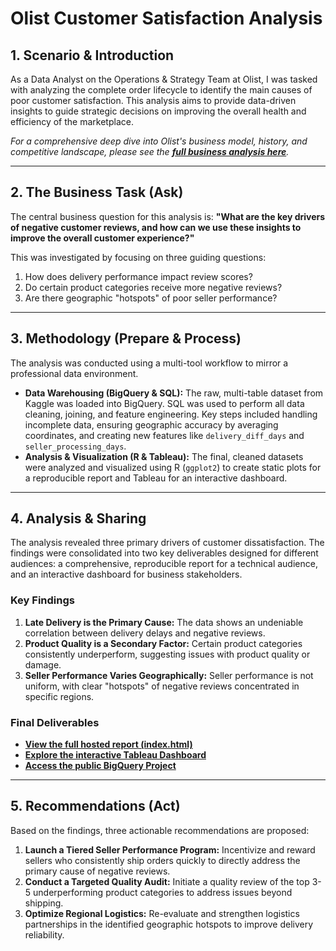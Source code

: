# Olist Customer Satisfaction Analysis

## 1. Scenario & Introduction

As a Data Analyst on the Operations & Strategy Team at Olist, I was tasked with analyzing the complete order lifecycle to identify the main causes of poor customer satisfaction. This analysis aims to provide data-driven insights to guide strategic decisions on improving the overall health and efficiency of the marketplace.

*For a comprehensive deep dive into Olist's business model, history, and competitive landscape, please see the [**full business analysis here**](./Olist_Business_Analysis.md).*

---

## 2. The Business Task (Ask)

The central business question for this analysis is: **"What are the key drivers of negative customer reviews, and how can we use these insights to improve the overall customer experience?"**

This was investigated by focusing on three guiding questions:
1.  How does delivery performance impact review scores?
2.  Do certain product categories receive more negative reviews?
3.  Are there geographic "hotspots" of poor seller performance?

---

## 3. Methodology (Prepare & Process)

The analysis was conducted using a multi-tool workflow to mirror a professional data environment.

* **Data Warehousing (BigQuery & SQL):** The raw, multi-table dataset from Kaggle was loaded into BigQuery. SQL was used to perform all data cleaning, joining, and feature engineering. Key steps included handling incomplete data, ensuring geographic accuracy by averaging coordinates, and creating new features like `delivery_diff_days` and `seller_processing_days`.
* **Analysis & Visualization (R & Tableau):** The final, cleaned datasets were analyzed and visualized using R (`ggplot2`) to create static plots for a reproducible report and Tableau for an interactive dashboard.

---

## 4. Analysis & Sharing

The analysis revealed three primary drivers of customer dissatisfaction. The findings were consolidated into two key deliverables designed for different audiences: a comprehensive, reproducible report for a technical audience, and an interactive dashboard for business stakeholders.

### Key Findings
1.  **Late Delivery is the Primary Cause:** The data shows an undeniable correlation between delivery delays and negative reviews.
2.  **Product Quality is a Secondary Factor:** Certain product categories consistently underperform, suggesting issues with product quality or damage.
3.  **Seller Performance Varies Geographically:** Seller performance is not uniform, with clear "hotspots" of negative reviews concentrated in specific regions.

### Final Deliverables
* **[View the full hosted report (index.html)](https://auraflaa.github.io/Olist-Customer-Satisfaction-Analysis/)**
* **[Explore the interactive Tableau Dashboard](https://public.tableau.com/views/OlistDataAnalysis_17541543662870/TheBusinessProblem?:language=en-US&:sid=&:redirect=auth&:display_count=n&:origin=viz_share_link)**
* **[Access the public BigQuery Project](https://console.cloud.google.com/bigquery?inv=1&invt=Ab4UiQ&project=olist-customer-analysis)**

---

## 5. Recommendations (Act)

Based on the findings, three actionable recommendations are proposed:

1.  **Launch a Tiered Seller Performance Program:** Incentivize and reward sellers who consistently ship orders quickly to directly address the primary cause of negative reviews.
2.  **Conduct a Targeted Quality Audit:** Initiate a quality review of the top 3-5 underperforming product categories to address issues beyond shipping.
3.  **Optimize Regional Logistics:** Re-evaluate and strengthen logistics partnerships in the identified geographic hotspots to improve delivery reliability.

